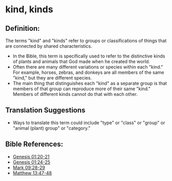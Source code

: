 # kind, kinds #

## Definition: ##

The terms "kind" and "kinds" refer to groups or classifications of things that are connected by shared characteristics.

* In the Bible, this term is specifically used to refer to the distinctive kinds of plants and animals that God made when he created the world.
* Often there are many different variations or species within each "kind." For example, horses, zebras, and donkeys are all members of the same "kind," but they are different species.
* The main thing that distinguishes each "kind" as a separate group is that members of that group can reproduce more of their same "kind." Members of different kinds cannot do that with each other.

## Translation Suggestions ##

* Ways to translate this term could include "type" or "class" or "group" or "animal (plant) group" or "category."

## Bible References: ##

* [Genesis 01:20-21](en/tn/gen/help/01/20)
* [Genesis 01:24-25](en/tn/gen/help/01/24)
* [Mark 09:28-29](en/tn/mrk/help/09/28)
* [Matthew 13:47-48](en/tn/mat/help/13/47)